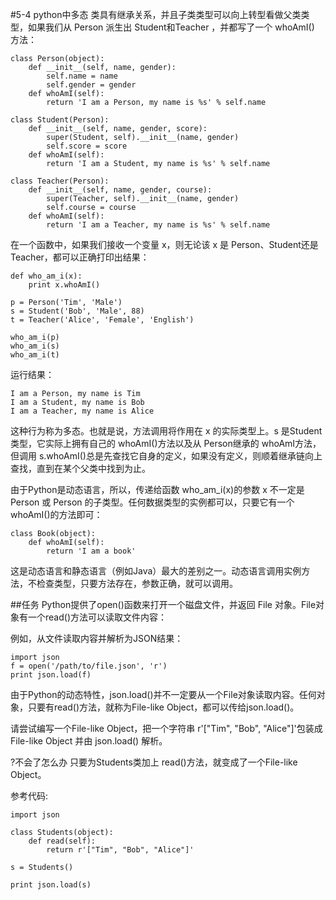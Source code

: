 #5-4 python中多态
类具有继承关系，并且子类类型可以向上转型看做父类类型，如果我们从 Person 派生出 Student和Teacher ，并都写了一个 whoAmI() 方法：
	
	class Person(object):
	    def __init__(self, name, gender):
	        self.name = name
	        self.gender = gender
	    def whoAmI(self):
	        return 'I am a Person, my name is %s' % self.name
	
	class Student(Person):
	    def __init__(self, name, gender, score):
	        super(Student, self).__init__(name, gender)
	        self.score = score
	    def whoAmI(self):
	        return 'I am a Student, my name is %s' % self.name
	
	class Teacher(Person):
	    def __init__(self, name, gender, course):
	        super(Teacher, self).__init__(name, gender)
	        self.course = course
	    def whoAmI(self):
	        return 'I am a Teacher, my name is %s' % self.name
在一个函数中，如果我们接收一个变量 x，则无论该 x 是 Person、Student还是 Teacher，都可以正确打印出结果：

	def who_am_i(x):
	    print x.whoAmI()
	
	p = Person('Tim', 'Male')
	s = Student('Bob', 'Male', 88)
	t = Teacher('Alice', 'Female', 'English')
	
	who_am_i(p)
	who_am_i(s)
	who_am_i(t)
运行结果：

	I am a Person, my name is Tim
	I am a Student, my name is Bob
	I am a Teacher, my name is Alice
这种行为称为多态。也就是说，方法调用将作用在 x 的实际类型上。s 是Student类型，它实际上拥有自己的 whoAmI()方法以及从 Person继承的 whoAmI方法，但调用 s.whoAmI()总是先查找它自身的定义，如果没有定义，则顺着继承链向上查找，直到在某个父类中找到为止。

由于Python是动态语言，所以，传递给函数 who_am_i(x)的参数 x 不一定是 Person 或 Person 的子类型。任何数据类型的实例都可以，只要它有一个whoAmI()的方法即可：

	class Book(object):
	    def whoAmI(self):
	        return 'I am a book'
这是动态语言和静态语言（例如Java）最大的差别之一。动态语言调用实例方法，不检查类型，只要方法存在，参数正确，就可以调用。

##任务
Python提供了open()函数来打开一个磁盘文件，并返回 File 对象。File对象有一个read()方法可以读取文件内容：

例如，从文件读取内容并解析为JSON结果：

	import json
	f = open('/path/to/file.json', 'r')
	print json.load(f)
由于Python的动态特性，json.load()并不一定要从一个File对象读取内容。任何对象，只要有read()方法，就称为File-like Object，都可以传给json.load()。

请尝试编写一个File-like Object，把一个字符串 r'["Tim", "Bob", "Alice"]'包装成 File-like Object 并由 json.load() 解析。

?不会了怎么办
只要为Students类加上 read()方法，就变成了一个File-like Object。

参考代码:

	import json
	
	class Students(object):
	    def read(self):
	        return r'["Tim", "Bob", "Alice"]'
	
	s = Students()
	
	print json.load(s)